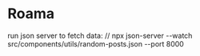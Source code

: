 # Roama

run json server to fetch data: // npx json-server --watch src/components/utils/random-posts.json --port 8000

